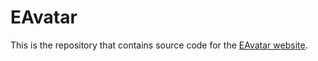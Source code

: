 # EAvatar

This is the repository that contains source code for the [EAvatar website](https://kkun12345.github.io/EAvatar/).


```
